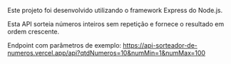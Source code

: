 Este projeto foi desenvolvido utilizando o framework Express do Node.js.

Esta API sorteia números inteiros sem repetição e fornece o resultado em ordem crescente.

Endpoint com parâmetros de exemplo: https://api-sorteador-de-numeros.vercel.app/api?qtdNumeros=10&numMin=1&numMax=100
